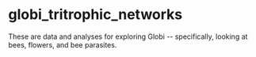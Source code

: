 # globi_tritrophic_networks
These are data and analyses for exploring Globi -- specifically, looking at bees, flowers, and bee parasites.
